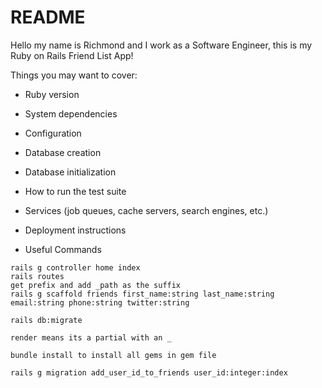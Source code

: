 # README

Hello my name is Richmond and I work as a Software Engineer, this is my Ruby on Rails Friend List App!

Things you may want to cover:

* Ruby version

* System dependencies

* Configuration

* Database creation

* Database initialization

* How to run the test suite

* Services (job queues, cache servers, search engines, etc.)

* Deployment instructions

* Useful Commands
```
rails g controller home index
rails routes
get prefix and add _path as the suffix
rails g scaffold friends first_name:string last_name:string email:string phone:string twitter:string

rails db:migrate

render means its a partial with an _

bundle install to install all gems in gem file

rails g migration add_user_id_to_friends user_id:integer:index
```
